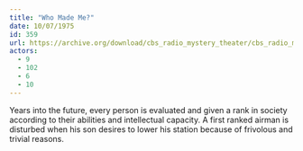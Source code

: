```yaml
---
title: "Who Made Me?"
date: 10/07/1975
id: 359
url: https://archive.org/download/cbs_radio_mystery_theater/cbs_radio_mystery_theater-0351-0400.zip/cbs_radio_mystery_theater-0351-0400%2Fcbsrmt_0359_who_made_me.mp3
actors:
  - 9
  - 102
  - 6
  - 10
---
```

Years into the future, every person is evaluated and given a rank in society according to their abilities and intellectual capacity. A first ranked airman is disturbed when his son desires to lower his station because of frivolous and trivial reasons.